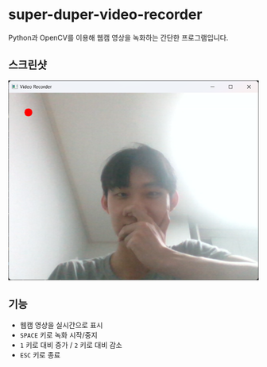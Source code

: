 # super-duper-video-recorder

Python과 OpenCV를 이용해 웹캠 영상을 녹화하는 간단한 프로그램입니다.

## 스크린샷
![녹화기 화면](./screenshot.png)

## 기능
- 웹캠 영상을 실시간으로 표시
- `SPACE` 키로 녹화 시작/중지
- `1` 키로 대비 증가 / `2` 키로 대비 감소
- `ESC` 키로 종료